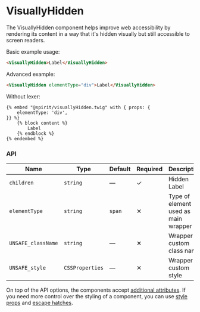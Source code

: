 # VisuallyHidden

The VisuallyHidden component helps improve web accessibility by rendering its content in a way that it's hidden visually but still accessible to screen readers.

Basic example usage:

```html
<VisuallyHidden>Label</VisuallyHidden>
```

Advanced example:

```html
<VisuallyHidden elementType="div">Label</VisuallyHidden>
```

Without lexer:

```twig
{% embed "@spirit/visuallyHidden.twig" with { props: {
    elementType: 'div',
}} %}
    {% block content %}
        Label
    {% endblock %}
{% endembed %}
```

### API

| Name               | Type            | Default | Required | Description                          |
| ------------------ | --------------- | ------- | -------- | ------------------------------------ |
| `children`         | `string`        | —       | ✓        | Hidden Label                         |
| `elementType`      | `string`        | `span`  | ✕        | Type of element used as main wrapper |
| `UNSAFE_className` | `string`        | —       | ✕        | Wrapper custom class name            |
| `UNSAFE_style`     | `CSSProperties` | —       | ✕        | Wrapper custom style                 |

On top of the API options, the components accept [additional attributes][readme-additional-attributes].
If you need more control over the styling of a component, you can use [style props][readme-style-props]
and [escape hatches][readme-escape-hatches].

[readme-additional-attributes]: https://github.com/lmc-eu/spirit-design-system/blob/main/packages/web-twig/README.md#additional-attributes
[readme-escape-hatches]: https://github.com/lmc-eu/spirit-design-system/blob/main/packages/web-twig/README.md#escape-hatches
[readme-style-props]: https://github.com/lmc-eu/spirit-design-system/blob/main/packages/web-twig/README.md#style-props
